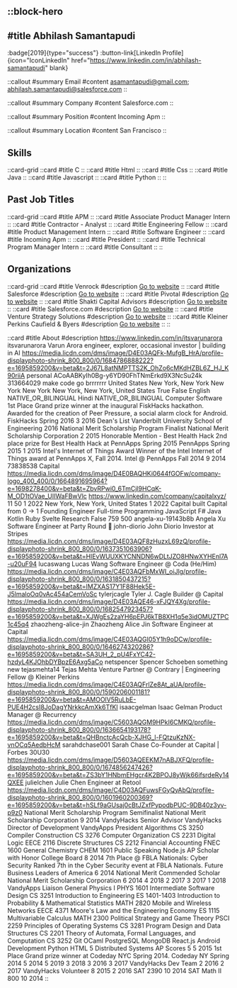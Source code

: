 ::block-hero
---
#title
Abhilash Samantapudi
---

:badge[2019]{type="success"}
:button-link[LinkedIn Profile]{icon="IconLinkedIn" href="https://www.linkedin.com/in/abhilash-samantapudi" blank}

::callout
#summary
Email
#content
asamantapudi@gmail.com; abhilash.samantapudi@salesforce.com
::

::callout
#summary
Company
#content
Salesforce.com
::

::callout
#summary
Position
#content
Incoming Apm
::

::callout
#summary
Location
#content
San Francisco
::

## Skills
::card-grid
::card
#title
C
::
::card
#title
Html
::
::card
#title
Css
::
::card
#title
Java
::
::card
#title
Javascript
::
::card
#title
Python
::
::

## Past Job Titles
::card-grid
::card
#title
APM
::
::card
#title
Associate Product Manager Intern
::
::card
#title
Contractor - Analyst
::
::card
#title
Engineering Fellow
::
::card
#title
Product Management Intern
::
::card
#title
Software Engineer
::
::card
#title
Incoming Apm
::
::card
#title
President
::
::card
#title
Technical Program Manager Intern
::
::card
#title
Consultant
::
::

## Organizations
::card-grid
::card
#title
Venrock
#description
[Go to website](venrock.com)
::
::card
#title
Salesforce
#description
[Go to website](salesforce.com)
::
::card
#title
Pivotal
#description
[Go to website](pivotal.io)
::
::card
#title
Shakti Capital Advisors
#description
[Go to website](shakticapital.in)
::
::card
#title
Salesforce.com
#description
[Go to website](fullsecsolutions.com)
::
::card
#title
Venture Strategy Solutions
#description
[Go to website](berkeleyvss.com)
::
::card
#title
Kleiner Perkins Caufield & Byers
#description
[Go to website](kpcb.com)
::
::

::card
#title
About
#description
https://www.linkedin.com/in/itsvarunarora itsvarunarora Varun Arora engineer, explorer, occasional investor |  building in AI https://media.licdn.com/dms/image/D4E03AQFk-MufgB_HrA/profile-displayphoto-shrink_800_800/0/1684786888222?e=1695859200&v=beta&t=2J67L8atNMPTTS2K_OhZo6cMKdHZBL6Z_HJ_K90riiA personal ACoAABKyIh0Bg-y6YD90FhTNmErkd9X3NcSu24k 313664029 make code go brrrrrrr United States New York, New York New York New York New York, New York, United States True False English NATIVE_OR_BILINGUAL Hindi NATIVE_OR_BILINGUAL Computer Software 1st Place Grand prize winner at the inaugural FiskHacks hackathon. Awarded for the creation of Peer Pressure, a social alarm clock for Android. FiskHacks Spring 2016 3 2016 Dean's List Vanderbilt University School of Engineering 2016 National Merit Scholarship Program Finalist National Merit Scholarship Corporation 2 2015 Honorable Mention - Best Health Hack 2nd place prize for Best Health Hack at PennApps Spring 2015 PennApps Spring 2015 1 2015 Intel's Internet of Things Award Winner of the Intel Internet of Things award at PennApps X, Fall 2014. Intel @ PennApps Fall 2014 9 2014 73838538 Capital https://media.licdn.com/dms/image/D4E0BAQHKi0644fGOFw/company-logo_400_400/0/1664891695964?e=1698278400&v=beta&t=ZbvRPwi0_6TmCjl9HCqK-M_OD1tOVae_UIIWaFBwVlc https://www.linkedin.com/company/capitalxyz/ 11 50 1 2022 New York, New York, United States 1 2022 Capital built Capital from 0 -> 1 Founding Engineer Full-time Programming JavaScript F# Java Kotlin Ruby Svelte Research False 759 500 angela-xu-19143b8b Angela Xu Software Engineer at Party Round 🎉 john-diorio John Diorio Investor at Stripes https://media.licdn.com/dms/image/D4E03AQF8zHuzxL69zQ/profile-displayphoto-shrink_800_800/0/1637351063906?e=1695859200&v=beta&t=HlEvWUUXKYCNNDN6wDLtJZO8HNwXYHEnl7A-u20uF94 lucaswang Lucas Wang Software Engineer @ Coda (He/Him) https://media.licdn.com/dms/image/C4E03AQFbMxWI_oiJlg/profile-displayphoto-shrink_800_800/0/1631850437215?e=1695859200&v=beta&t=lMZXAS17Y1F88Hek5E-J5lmaloOq0vAc454aCemVoSc tylerjcagle Tyler J. Cagle Builder @ Capital https://media.licdn.com/dms/image/D4E03AQE46-xFJQY4Xg/profile-displayphoto-shrink_800_800/0/1682547923457?e=1695859200&v=beta&t=XJWgEs2zaYH6pEPJ6kTB8XH1q5e3idOMUZTPC1c45q4 zhaozheng-alice-jin Zhaozheng Alice Jin Software Engineer at Capital https://media.licdn.com/dms/image/C4E03AQGI05Y1h9oDCw/profile-displayphoto-shrink_800_800/0/1646274320286?e=1695859200&v=beta&t=SA3UH_2_pU4FxYC42-hzdyL4KJOhbDYBpzE6Axg5aCo netspencer Spencer Schoeben something new tejasmehta14 Tejas Mehta Venture Partner @ Contrary | Engineering Fellow @ Kleiner Perkins https://media.licdn.com/dms/image/C4E03AQFrlZe8At_aUA/profile-displayphoto-shrink_800_800/0/1590206001181?e=1695859200&v=beta&t=AMOOlV5RuLbE-PUE4H2csI8JoDagYNrkkcAmXk6TfKI isaacgelman Isaac Gelman Product Manager @ Recurrency https://media.licdn.com/dms/image/C5603AQGM9HPkI6CMKQ/profile-displayphoto-shrink_800_800/0/1636654193178?e=1695859200&v=beta&t=QHBnctcAcQcb-XJHG_l-FQtzuKzNX-vnOCq5AedbHcM sarahdchase001 Sarah Chase Co-Founder at Capital | Forbes 30U30 https://media.licdn.com/dms/image/D5603AQEEKM7nABJXFQ/profile-displayphoto-shrink_800_800/0/1674856247426?e=1695859200&v=beta&t=ZS3bY1HNbmEHgcr4K2BPOJ8yWjk66ifsrdeRy14QXEE julielchen Julie Chen Engineer at Retool https://media.licdn.com/dms/image/C4D03AQFuwsFGyQyAbQ/profile-displayphoto-shrink_800_800/0/1601960200369?e=1695859200&v=beta&t=hSLf9aGUsaj0cBtJZxfPypodbPUC-9DB40z3yv-p9z0 National Merit Scholarship Program Semifinalist National Merit Scholarship Corporation 9 2014 VandyHacks Senior Advisor VandyHacks Director of Development VandyApps President Algorithms CS 3250 Compiler Construction CS 3276 Computer Organization CS 2231 Digital Logic EECE 2116 Discrete Structures CS 2212 Financial Accounting FNEC 1600 General Chemistry CHEM 1601 Public Speaking Node.js AP Scholar with Honor College Board 8 2014 7th Place @ FBLA Nationals: Cyber Security Ranked 7th in the Cyber Security event at FBLA Nationals. Future Business Leaders of America 6 2014 National Merit Commended Scholar National Merit Scholarship Corporation 6 2014 4 2018 2 2017 3 2017 1 2018 VandyApps Liaison General Physics I PHYS 1601 Intermediate Software Design CS 3251 Introduction to Engineering ES 1401-1403 Introduction to Probability & Mathematical Statistics MATH 2820 Mobile and Wireless Networks EECE 4371 Moore's Law and the Engineering Economy ES 1115 Multivariable Calculus MATH 2300 Political Strategy and Game Theory PSCI 2259 Principles of Operating Systems CS 3281 Program Design and Data Structures CS 2201 Theory of Automata, Formal Languages, and Computation CS 3252 Git OCaml PostgreSQL MongoDB React.js Android Development Python HTML 5 Distributed Systems AP Scores 5 5 2015 1st Place Grand prize winner at Codeday NYC Spring 2014. Codeday NY Spring 2014 5 2014 5 2019 3 2018 3 2016 3 2017 VandyHacks Dev Team 2 2016 2 2017 VandyHacks Volunteer 8 2015 2 2016 SAT 2390 10 2014 SAT Math II 800 10 2014
::
